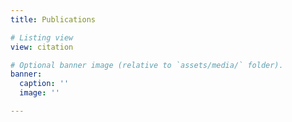 ```yaml
---
title: Publications

# Listing view
view: citation

# Optional banner image (relative to `assets/media/` folder).
banner:
  caption: ''
  image: ''

---
```


